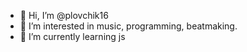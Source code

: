 - 👋 Hi, I’m @plovchik16
- 👀 I’m interested in music, programming, beatmaking.
- 🌱 I’m currently learning js

<!---
plovchik16/plovchik16 is a ✨ special ✨ repository because its `README.md` (this file) appears on your GitHub profile.
You can click the Preview link to take a look at your changes.
--->
